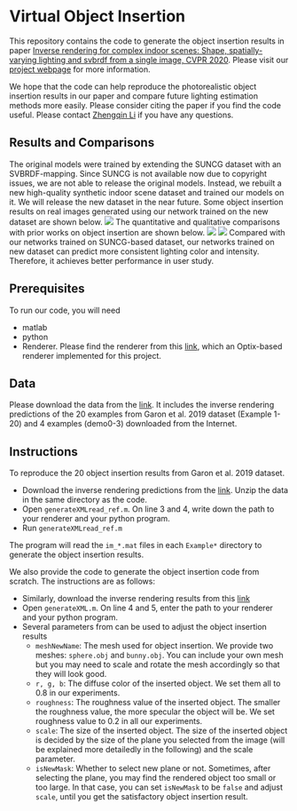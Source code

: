 # Virtual Object Insertion
This repository contains the code to generate the object insertion results in paper [Inverse rendering for complex indoor scenes: Shape, spatially-varying lighting and svbrdf from a single image, CVPR 2020](https://drive.google.com/file/d/17K3RrWQ48gQynOhZHq1g5sQgjLjoMiPk/view). Please visit our [project webpage](http://cseweb.ucsd.edu/~viscomp/projects/CVPR20InverseIndoor/) for more information. 

We hope that the code can help reproduce the photorealistic object insertion results in our paper and compare future lighting estimation methods more easily. Please consider citing the paper if you find the code useful. Please contact [Zhengqin Li](zhl378@eng.ucsd.edu) if you have any questions.

## Results and Comparisons
The original models were trained by extending the SUNCG dataset with an SVBRDF-mapping. Since SUNCG is not available now due to copyright issues, we are not able to release the original models. Instead, we rebuilt a new high-quality synthetic indoor scene dataset and trained our models on it. We will release the new dataset in the near future. Some object insertion results on real images generated using our network trained on the new dataset are shown below.
![](http://cseweb.ucsd.edu/~viscomp/projects/CVPR20InverseIndoor/github/objectInsertion_test.png)
The quantitative and qualitative comparisons with prior works on object insertion are shown below. 
![](http://cseweb.ucsd.edu/~viscomp/projects/CVPR20InverseIndoor/github/objectInsertion.png)
![](http://cseweb.ucsd.edu/~viscomp/projects/CVPR20InverseIndoor/github/quantitative_objectInsertion.png)
Compared with our networks trained on SUNCG-based dataset, our networks trained on new dataset can predict more consistent lighting color and intensity. Therefore, it achieves better performance in user study. 

## Prerequisites
To run our code, you will need
* matlab
* python 
* Renderer. Please find the renderer from this [link](https://github.com/lzqsd/OptixRenderer), which an Optix-based renderer implemented for this project.

## Data 
Please download the data from the [link](http://cseweb.ucsd.edu/~viscomp/projects/CVPR20InverseIndoor/objectInsertion.ziphttp://cseweb.ucsd.edu/~viscomp/projects/CVPR20InverseIndoor/objectInsertion_test.zip). It includes the inverse rendering predictions of the 20 examples from Garon et al. 2019 dataset (Example 1-20) and 4 examples (demo0-3) downloaded from the Internet. 

## Instructions
To reproduce the 20 object insertion results from Garon et al. 2019 dataset.
* Download the inverse rendering predictions from the [link](http://cseweb.ucsd.edu/~viscomp/projects/CVPR20InverseIndoor/objectInsertion.ziphttp://cseweb.ucsd.edu/~viscomp/projects/CVPR20InverseIndoor/objectInsertion_test.zip). Unzip the data in the same directory as the code. 
* Open `generateXMLread_ref.m`. On line 3 and 4, write down the path to your renderer and your python program. 
* Run `generateXMLread_ref.m`

The program will read the `im_*.mat` files in each `Example*` directory to generate the object insertion results. 

We also provide the code to generate the object insertion code from scratch. The instructions are as follows:
* Similarly, download the inverse rendering results from this [link](http://cseweb.ucsd.edu/~viscomp/projects/CVPR20InverseIndoor/objectInsertion.ziphttp://cseweb.ucsd.edu/~viscomp/projects/CVPR20InverseIndoor/objectInsertion_test.zip)
* Open `generateXML.m`. On line 4 and 5, enter the path to your renderer and your python program. 
* Several parameters from  can be used to adjust the object insertion results
  * `meshNewName`: The mesh used for object insertion. We provide two meshes: `sphere.obj` and `bunny.obj`. You can include your own mesh but you may need to scale and rotate the mesh accordingly so that they will look good. 
  * `r, g, b`: The diffuse color of the inserted object. We set them all to 0.8 in our experiments. 
  * `roughness`: The roughness value of the inserted object. The smaller the roughness value, the more specular the object will be. We set roughness value to 0.2 in all our experiments. 
  * `scale`: The size of the inserted object. The size of the inserted object is decided by the size of the plane you selected from the image (will be explained more detailedly in the following) and the scale parameter. 
  * `isNewMask`: Whether to select new plane or not. Sometimes, after selecting the plane, you may find the rendered object too small or too large. In that case, you can set `isNewMask` to be `false` and adjust `scale`, until you get the satisfactory object insertion result.
